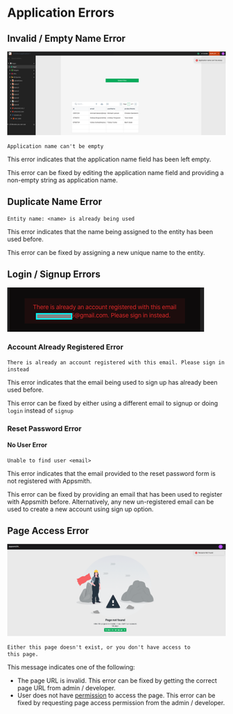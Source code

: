 # Application Errors

## Invalid / Empty Name Error

![Click to expand](../.gitbook/assets/application-name-error.png)


``` 
Application name can't be empty
```

This error indicates that the application name field has been left empty.

This error can be fixed by editing the application name field and providing a non-empty string as application name.

## Duplicate Name Error


``` 
Entity name: <name> is already being used
```

This error indicates that the name being assigned to the entity has been used before.

This error can be fixed by assigning a new unique name to the entity.


## Login / Signup Errors

![Click to expand](../.gitbook/assets/signup-error.png)

### Account Already Registered Error

``` 
There is already an account registered with this email. Please sign in instead
```

This error indicates that the email being used to sign up has already been used before.

This error can be fixed by either using a different email to signup or doing `login` instead of `signup`

### Reset Password Error

#### No User Error

``` 
Unable to find user <email>
```

This error indicates that the email provided to the reset password form is not registered with Appsmith.

This error can be fixed by providing an email that has been used to register with Appsmith before. Alternatively,
any new un-registered email can be used to create a new account using sign up option.  

## Page Access Error

![Click to expand](../.gitbook/assets/page-not-found-error.png)

``` 
Either this page doesn't exist, or you don't have access to
this page.
```

This message indicates one of the following:

- The page URL is invalid. This error can be fixed by getting the correct page URL from admin / developer.
- User does not have [permission](https://docs.appsmith.com/core-concepts/access-control) to access the page. This error can be fixed by requesting page access permission
  from the admin / developer.
  
